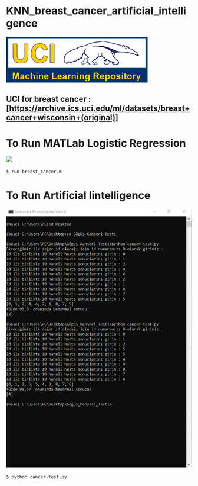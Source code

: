 # KNN_breast_cancer_artificial_intelligence

 ![](logo-UCI.gif)
## UCI for breast cancer : [https://archive.ics.uci.edu/ml/datasets/breast+cancer+wisconsin+(original)]
 
# To Run MATLab Logistic Regression
![](matlab_değerleri_Lojistik_Regresyon.png)
 ```sh
$ run breast_cancer.m
```
# To Run Artificial Iintelligence
![](cancer-test2.png)
 ```sh
$ python cancer-test.py
```
